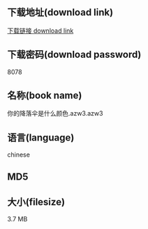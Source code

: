 ## 下载地址(download link)
[下载链接 download link](https://tutu365.netlify.app/?s=%E4%BD%A0%E7%9A%84%E9%99%8D%E8%90%BD%E4%BC%9E%E6%98%AF%E4%BB%80%E4%B9%88%E9%A2%9C%E8%89%B2.azw3)

## 下载密码(download password)
8078

## 名称(book name)
你的降落伞是什么颜色.azw3.azw3

## 语言(language)
chinese

## MD5


## 大小(filesize)
3.7 MB
